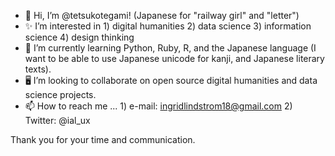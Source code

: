 - 🏣  Hi, I’m @tetsukotegami! (Japanese for "railway girl" and "letter")
- ✨  I’m interested in 1) digital humanities 2) data science 3) information science  4) design thinking
- 🌱  I’m currently learning Python, Ruby, R, and the Japanese language (I want to be able to use Japanese unicode for kanji, and Japanese literary texts). 
- 🖥️  I’m looking to collaborate on open source digital humanities and data science projects. 
- 📫  How to reach me ... 1) e-mail: ingridlindstrom18@gmail.com 2) Twitter: @ial_ux 

Thank you for your time and communication.

<!---
tetsukotegami/tetsukotegami is a ✨ special ✨ repository because its `README.md` (this file) appears on your GitHub profile.
You can click the Preview link to take a look at your changes.
--->
